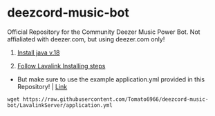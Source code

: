 # deezcord-music-bot
Official Repository for the Community Deezer Music Power Bot. Not affialiated with deezer.com, but using deezer.com only!


1. [Install java v.18](https://github.com/Tomato6966/Debian-Cheat-Sheat-Setup/wiki/3.5.7-java-18)

2. [Follow Lavalink Installing steps](https://github.com/Tomato6966/Debian-Cheat-Sheet-Setup/wiki/6-lavalink-tutorial)

 - But make sure to use the example application.yml provided in this Repository! | [Link](https://raw.githubusercontent.com/Tomato6966/deezcord-music-bot/LavalinkServer/application.yml)
 
 ```
 wget https://raw.githubusercontent.com/Tomato6966/deezcord-music-bot/LavalinkServer/application.yml
 ```
